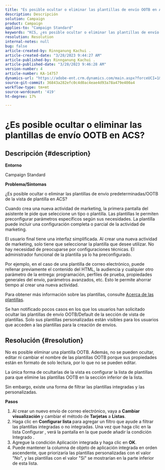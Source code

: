 ```yaml
---
title: "Es posible ocultar o eliminar las plantillas de envío OOTB en ACS"
description: Descripción
solution: Campaign
product: Campaign
applies-to: "Campaign Standard"
keywords: "KCS, ¿es posible ocultar o eliminar las plantillas de envío OOTB en ACS?"
resolution: Resolution
internal-notes: null
bug: false
article-created-by: Rinnganung Kachui .
article-created-date: "3/28/2023 9:44:27 AM"
article-published-by: Rinnganung Kachui .
article-published-date: "3/28/2023 9:46:28 AM"
version-number: 4
article-number: KA-14757
dynamics-url: "https://adobe-ent.crm.dynamics.com/main.aspx?forceUCI=1&pagetype=entityrecord&etn=knowledgearticle&id=aca4791c-4dcd-ed11-b596-6045bd006704"
source-git-commit: 36843a282efc0c4d0ac4eae4d93a78a479e400a4
workflow-type: tm+mt
source-wordcount: '419'
ht-degree: 17%

---
```


# ¿Es posible ocultar o eliminar las plantillas de envío OOTB en ACS?

## Descripción {#description}


<b>Entorno</b>

Campaign Standard



<b>Problema/Síntomas</b>

¿Es posible ocultar o eliminar las plantillas de envío predeterminadas/OOTB de la vista de plantilla en ACS?



Cuando crea una nueva actividad de marketing, la primera pantalla del asistente le pide que seleccione un tipo o plantilla. Las plantillas le permiten preconfigurar parámetros específicos según sus necesidades. La plantilla puede incluir una configuración completa o parcial de la actividad de marketing.

El usuario final tiene una interfaz simplificada. Al crear una nueva actividad de marketing, solo tiene que seleccionar la plantilla que desee utilizar. No hay necesidad de preocuparse por configuraciones técnicas. El administrador funcional de la plantilla ya lo ha preconfigurado.

Por ejemplo, en el caso de una plantilla de correo electrónico, puede rellenar previamente el contenido del HTML, la audiencia y cualquier otro parámetro de la entrega: programación, perfiles de prueba, propiedades generales del envío, parámetros avanzados, etc. Esto le permite ahorrar tiempo al crear una nueva actividad.

Para obtener más información sobre las plantillas, consulte [Acerca de las plantillas](https://experienceleague.adobe.com/docs/campaign-standard/using/getting-started/marketing-plans/marketing-activity-templates.html?lang=en).

Se han notificado pocos casos en los que los usuarios han solicitado ocultar las plantillas de envío OOTB/Default de la sección de vista de plantillas. Solo sus plantillas personalizadas están visibles para los usuarios que acceden a las plantillas para la creación de envíos.






## Resolución {#resolution}


No es posible eliminar una plantilla OOTB. Además, no se pueden ocultar, editar ni cambiar el nombre de las plantillas OOTB porque sus propiedades están en formato de solo lectura, por lo que no se pueden editar.

La única forma de ocultarlas de la vista es configurar la lista de plantillas para que elimine las plantillas OOTB en la sección inferior de la lista.

Sin embargo, existe una forma de filtrar las plantillas integradas y las personalizadas.

<b>Pasos</b>

1. Al crear un nuevo envío de correo electrónico, vaya a <b>Cambiar visualización </b>y cambiar el método de <b>Tarjetas</b> a <b>Listas</b>.
2. Haga clic en <b>Configurar lista </b>para agregar un filtro que ayude a filtrar las plantillas integradas o no integradas. Una vez que haga clic en la lista Configurar , verá la pantalla en la que puede añadir la condición Integrado .
3. Agregue la condición Aplicación integrada y haga clic en <b>OK</b>.
4. Puede mantener la columna de objeto de aplicación integrada en orden ascendente, que priorizaría las plantillas personalizadas con el valor &quot;No&quot;, y las plantillas con el valor &quot;Sí&quot; se mostrarían en la parte inferior de esta lista.

